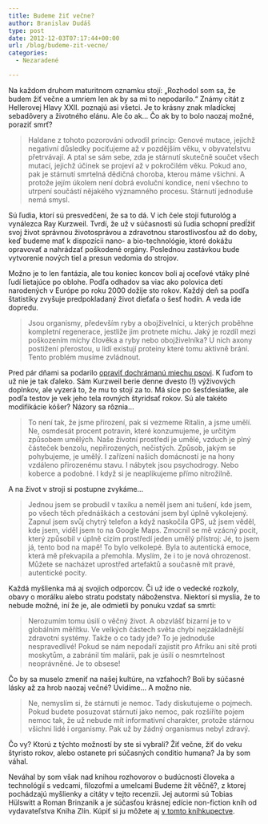 ```yaml
---
title: Budeme žiť večne?
author: Branislav Dudáš
type: post
date: 2012-12-03T07:17:44+00:00
url: /blog/budeme-zit-vecne/
categories:
  - Nezaradené

---
```

Na každom druhom maturitnom oznamku stojí: &#8222;Rozhodol som sa, že budem žiť večne a umriem len ak by sa mi to nepodarilo.&#8220; Známy citát z Hellerovej Hlavy XXII. poznajú asi všetci. Je to krásny znak mladíckej sebadôvery a životného elánu. Ale čo ak… Čo ak by to bolo naozaj možné, poraziť smrť?<!--more-->

> Haldane z tohoto pozorováni odvodil princip: Genové mutace, jejichž negativní důsledky pociťujeme až v pozdějším věku, v obyvatelstvu přetrvávají. A ptal se sám sebe, zda je stárnutí skutečně součet všech mutací, jejichž účinek se projeví až v pokročilém věku. Pokud ano, pak je stárnutí smrtelná dědičná choroba, kterou máme všichni. A protože jejím úkolem není dobrá evoluční kondice, není všechno to utrpení součástí nějakého významného procesu. Stárnutí jednoduše nemá smysl.

Sú ľudia, ktorí sú presvedčení, že sa to dá. V ich čele stojí futurológ a vynálezca Ray Kurzweil. Tvrdí, že už v súčasnosti sú ľudia schopní predĺžiť svoj život správnou životosprávou a zdravotnou starostlivosťou až do doby, keď budeme mať k dispozícii nano- a bio-technológie, ktoré dokážu opravovať a nahrádzať poškodené orgány. Poslednou zastávkou bude vytvorenie nových tiel a presun vedomia do strojov.

Možno je to len fantázia, ale tou koniec koncov boli aj oceľové vtáky plné ľudí lietajúce po oblohe. Podľa odhadov sa viac ako polovica detí narodených v Európe po roku 2000 dožije sto rokov. Každý deň sa podľa štatistiky zvyšuje predpokladaný život dieťaťa o šesť hodín. A veda ide dopredu.

> Jsou organismy, především ryby a obojživelníci, u kterých proběhne kompletní regenerace, jestliže jim protnete míchu. Jaký je rozdíl mezi poškozením míchy člověka a ryby nebo obojživelníka? U nich axony postižení přerostou, u lidí existují proteiny které tomu aktivně brání. Tento problém musíme zvládnout.

Pred pár dňami sa podarilo <a title="Researchers restore coordinated limb movement in dogs with severe spinal cord injury" href="http://medicalxpress.com/news/2012-11-limb-movement-dogs-severe-spinal.html" target="_blank">opraviť dochrámanú miechu psovi</a>. K ľuďom to už nie je tak ďaleko. Sám Kurzweil berie denne dvesto (!) výživových doplnkov, ale vyzerá to, že mu to stojí za to. Má síce po šesťdesiatke, ale podľa testov je vek jeho tela rovných štyridsať rokov. Sú ale takéto modifikácie kóšer? Názory sa rôznia…

> To není tak, že jsme přirození, pak si vezmeme Ritalin, a jsme umělí. Ne, osmdesát procent potravin, které konzumujeme, je určitým způsobem umělých. Naše životní prostředí je umělé, vzduch je plný částeček benzolu, nepřirozených, nečistých. Způsob, jakým se pohybujeme, je umělý. I zařízení našich domácností je na hony vzdáleno přirozenému stavu. I nábytek jsou psychodrogy. Nebo koberce a podobné. I když si je neaplikujeme přímo nitrožilně.

A na život v stroji si postupne zvykáme&#8230;

> Jednou jsem se probudil v taxíku a neměl jsem ani tušení, kde jsem, po všech těch přednáškách a cestování jsem byl úplně vykolejený. Zapnul jsem svůj chytrý telefon a když naskočila GPS, už jsem věděl, kde jsem, viděl jsem to na Google Maps. Zmocnil se mě vzácný pocit, který způsobil v úplně cizím prostředí jeden umělý přístroj: Jé, to jsem já, tento bod na mapě! To bylo velkolepé. Byla to autentická emoce, která mě překvapila a přemohla. Myslím, že i to je nová ohrozenost. Můžete se nacházet uprostřed artefaktů a současně mít pravé, autentické pocity.

Každá myšlienka má aj svojich odporcov. Či už ide o vedecké rozkoly, obavy o morálku alebo stratu podstaty náboženstva. Niektorí si myslia, že to nebude možné, iní že je, ale odmietli by ponuku vzdať sa smrti:

> Nerozumím tomu úsilí o věčný život. A obzvlášť bizarní je to v globálním měřítku. Ve velkých částech světa chybí nejzákladnější zdravotní systémy. Takže o co tady jde? To je jednoduše nespravedlivé! Pokud se nám nepodaří zajistit pro Afriku ani sítě proti moskytům, a zabránil tím malárii, pak je úsilí o nesmrtelnost neoprávněné. Je to obsese!

Čo by sa muselo zmeniť na našej kultúre, na vzťahoch? Boli by súčasné lásky až za hrob naozaj večné? Uvidíme&#8230; A možno nie.

> Ne, nemyslím si, že stárnutí je nemoc. Tady diskutujeme o pojmech. Pokud budete posuzovat stárnutí jako nemoc, pak rozšíříte pojem nemoc tak, že už nebude mít informativní charakter, protože stárnou všichni lidé i organismy. Pak už by žádný organismus nebyl zdravý.

Čo vy? Ktorú z týchto možností by ste si vybrali? Žiť večne, žiť do veku štyristo rokov, alebo ostanete pri súčasných conditio humana? Ja by som váhal.

Neváhal by som však nad knihou rozhovorov o budúcnosti človeka a technológií s vedcami, filozofmi a umelcami Budeme žít věčně?, z ktorej pochádzajú myšlienky a citáty v tejto recenzii. Jej autormi sú Tobias Hülswitt a Roman Brinzanik a je súčasťou krásnej edície non-fiction kníh od vydavateľstva Kniha Zlín. Kúpiť si ju môžete aj <a title="Budeme žít věčne?" href="http://www.abcknihy.sk/Kniha/budeme-zit-vecne-tobias-hulswitt-2128466.aspx?src=sb" target="_blank">v tomto kníhkupectve</a>.